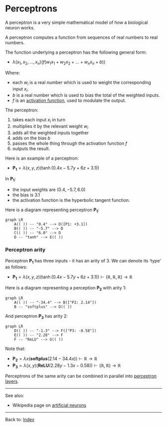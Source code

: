 # Perceptrons

A perceptron is a very simple mathematical model of how a biological neuron works.

A perceptron computes a function from sequences of real numbers to real numbers.

The function underlying a perceptron has the following general form:
- $\lambda(x_1,x_2,\ldots,x_n)(f(w_1x_1 + w_2x_2 + \ldots + w_nx_n +b))$

Where:
- each $w_i$ is a real number which is used to weight the corresponding input $x_i$.
- $b$ is a real number which is used to bias the total of the weighted inputs.
- $f$ is an [activation function](activation_functions.md), used to modulate the output.

The perceptron: 
1. takes each input $x_i$ in turn
2. multiplies it by the relevant weight $w_i$
3. adds all the weighted inputs together
4. adds on the bias $b$
5. passes the whole thing through the activation function $f$
6. outputs the result.

Here is an example of a perceptron:
- $\mathbf{P_1} = \lambda(x,y,z)(\tanh(0.4x - 5.7y + 6z + 3.1))$

In $\mathbf{P_1}$:
- the input weights are $(0.4,-5.7,6.0)$
- the bias is $3.1$
- the activation function is the hyperbolic tangent function.

Here is a diagram representing perceptron $\mathbf{P_1}$:

```mermaid
graph LR
    A(( )) -- "0.4" --> D([P1: +3.1])
    B(( )) -- "-5.7" --> D
    C(( )) -- "6.0" --> D
    D -- "tanh" --> E(( ))
```

### Perceptron arity

Perceptron $\mathbf{P_1}$ has three inputs - it has an arity of 3. We can denote its ‘type’ as follows:
- $\mathbf{P_1} = \lambda(x,y,z)(\tanh(0.4x - 5.7y + 6z + 3.1)) \vdash (\mathbb{R},\mathbb{R},\mathbb{R})\to\mathbb{R}$

Here is a diagram representing a perception $\mathbf{P_2}$ with arity 1:

```mermaid
graph LR
    A(( )) -- "-34.4" --> B(["P2: 2.14"])
    B -- "softplus" --> D(( ))
```

And perceptron $\mathbf{P_3}$ has arity 2:

```mermaid
graph LR
    D(( )) -- "-1.3" --> F(["P3: -0.58"])
    E(( )) -- "2.28" --> F
    F -- "ReLU" --> G(( ))
```

Note that:
- $\mathbf{P_2} = \lambda x(\mathbf{softplus}(2.14 - 34.4x)) \vdash \mathbb{R}\to\mathbb{R}$
- $\mathbf{P_3} = \lambda(x,y)(\mathbf{ReLU}(2.28y - 1.3x -0.58)) \vdash (\mathbb{R},\mathbb{R})\to\mathbb{R}$

Perceptrons of the same arity can be combined in parallel into [perceptron layers](perceptron_layers.md).

----

See also:
- Wikipedia page on [artificial neurons](https://en.wikipedia.org/wiki/Artificial_neuron)

----

Back to: [Index](index.md)
